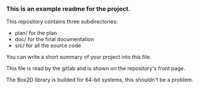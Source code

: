 ### This is an example readme for the project.

This repository contains three subdirectories:

* plan/ for the plan 
* doc/  for the final documentation
* src/  for all the source code

You can write a short summary of your project into this file.

This file is read by the gitlab and is shown on the repository's front page.

The Box2D library is builded for 64-bit systems, this shouldn't be a problem.

